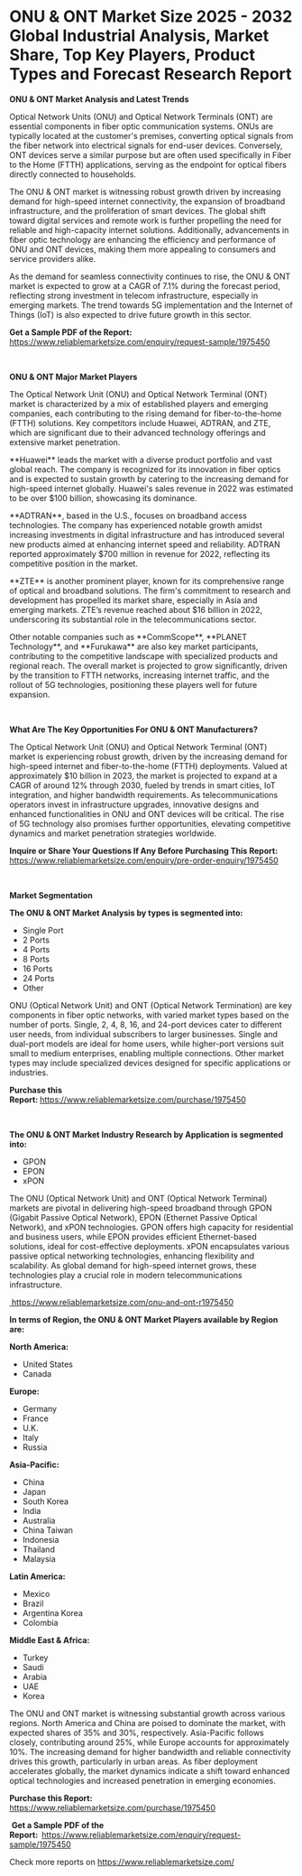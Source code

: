 <p><h1>ONU & ONT Market Size 2025 - 2032 Global Industrial Analysis, Market Share, Top Key Players, Product Types and Forecast Research Report</h1></p><p><strong>ONU & ONT Market Analysis and Latest Trends</strong></p>
<p><p>Optical Network Units (ONU) and Optical Network Terminals (ONT) are essential components in fiber optic communication systems. ONUs are typically located at the customer's premises, converting optical signals from the fiber network into electrical signals for end-user devices. Conversely, ONT devices serve a similar purpose but are often used specifically in Fiber to the Home (FTTH) applications, serving as the endpoint for optical fibers directly connected to households.</p><p>The ONU & ONT market is witnessing robust growth driven by increasing demand for high-speed internet connectivity, the expansion of broadband infrastructure, and the proliferation of smart devices. The global shift toward digital services and remote work is further propelling the need for reliable and high-capacity internet solutions. Additionally, advancements in fiber optic technology are enhancing the efficiency and performance of ONU and ONT devices, making them more appealing to consumers and service providers alike.</p><p>As the demand for seamless connectivity continues to rise, the ONU & ONT market is expected to grow at a CAGR of 7.1% during the forecast period, reflecting strong investment in telecom infrastructure, especially in emerging markets. The trend towards 5G implementation and the Internet of Things (IoT) is also expected to drive future growth in this sector.</p></p>
<p><strong>Get a Sample PDF of the Report:&nbsp;</strong> <a href="https://www.reliablemarketsize.com/enquiry/request-sample/1975450?utm_campaign=2321&utm_medium=2&utm_source=Github&utm_content=ia&utm_term=15022025&utm_id=onu-ont">https://www.reliablemarketsize.com/enquiry/request-sample/1975450</a></p>
<p>&nbsp;</p>
<p><strong>ONU & ONT Major Market Players</strong></p>
<p><p>The Optical Network Unit (ONU) and Optical Network Terminal (ONT) market is characterized by a mix of established players and emerging companies, each contributing to the rising demand for fiber-to-the-home (FTTH) solutions. Key competitors include Huawei, ADTRAN, and ZTE, which are significant due to their advanced technology offerings and extensive market penetration.</p><p>**Huawei** leads the market with a diverse product portfolio and vast global reach. The company is recognized for its innovation in fiber optics and is expected to sustain growth by catering to the increasing demand for high-speed internet globally. Huawei's sales revenue in 2022 was estimated to be over $100 billion, showcasing its dominance.</p><p>**ADTRAN**, based in the U.S., focuses on broadband access technologies. The company has experienced notable growth amidst increasing investments in digital infrastructure and has introduced several new products aimed at enhancing internet speed and reliability. ADTRAN reported approximately $700 million in revenue for 2022, reflecting its competitive position in the market.</p><p>**ZTE** is another prominent player, known for its comprehensive range of optical and broadband solutions. The firm's commitment to research and development has propelled its market share, especially in Asia and emerging markets. ZTE’s revenue reached about $16 billion in 2022, underscoring its substantial role in the telecommunications sector.</p><p>Other notable companies such as **CommScope**, **PLANET Technology**, and **Furukawa** are also key market participants, contributing to the competitive landscape with specialized products and regional reach. The overall market is projected to grow significantly, driven by the transition to FTTH networks, increasing internet traffic, and the rollout of 5G technologies, positioning these players well for future expansion.</p></p>
<p>&nbsp;</p>
<p><strong>What Are The Key Opportunities For ONU & ONT Manufacturers?</strong></p>
<p><p>The Optical Network Unit (ONU) and Optical Network Terminal (ONT) market is experiencing robust growth, driven by the increasing demand for high-speed internet and fiber-to-the-home (FTTH) deployments. Valued at approximately $10 billion in 2023, the market is projected to expand at a CAGR of around 12% through 2030, fueled by trends in smart cities, IoT integration, and higher bandwidth requirements. As telecommunications operators invest in infrastructure upgrades, innovative designs and enhanced functionalities in ONU and ONT devices will be critical. The rise of 5G technology also promises further opportunities, elevating competitive dynamics and market penetration strategies worldwide.</p></p>
<p><strong>Inquire or Share Your Questions If Any Before Purchasing This Report:</strong> <a href="https://www.reliablemarketsize.com/enquiry/pre-order-enquiry/1975450?utm_campaign=2321&utm_medium=2&utm_source=Github&utm_content=ia&utm_term=15022025&utm_id=onu-ont">https://www.reliablemarketsize.com/enquiry/pre-order-enquiry/1975450</a></p>
<p>&nbsp;</p>
<p><strong>Market Segmentation</strong></p>
<p><strong>The ONU & ONT Market Analysis by types is segmented into:</strong></p>
<p><ul><li>Single Port</li><li>2 Ports</li><li>4 Ports</li><li>8 Ports</li><li>16 Ports</li><li>24 Ports</li><li>Other</li></ul></p>
<p><p>ONU (Optical Network Unit) and ONT (Optical Network Termination) are key components in fiber optic networks, with varied market types based on the number of ports. Single, 2, 4, 8, 16, and 24-port devices cater to different user needs, from individual subscribers to larger businesses. Single and dual-port models are ideal for home users, while higher-port versions suit small to medium enterprises, enabling multiple connections. Other market types may include specialized devices designed for specific applications or industries.</p></p>
<p><strong>Purchase this Report:&nbsp;</strong><a href="https://www.reliablemarketsize.com/purchase/1975450?utm_campaign=2321&utm_medium=2&utm_source=Github&utm_content=ia&utm_term=15022025&utm_id=onu-ont">https://www.reliablemarketsize.com/purchase/1975450</a></p>
<p>&nbsp;</p>
<p><strong>The ONU & ONT Market Industry Research by Application is segmented into:</strong></p>
<p><ul><li>GPON</li><li>EPON</li><li>xPON</li></ul></p>
<p><p>The ONU (Optical Network Unit) and ONT (Optical Network Terminal) markets are pivotal in delivering high-speed broadband through GPON (Gigabit Passive Optical Network), EPON (Ethernet Passive Optical Network), and xPON technologies. GPON offers high capacity for residential and business users, while EPON provides efficient Ethernet-based solutions, ideal for cost-effective deployments. xPON encapsulates various passive optical networking technologies, enhancing flexibility and scalability. As global demand for high-speed internet grows, these technologies play a crucial role in modern telecommunications infrastructure.</p></p>
<p><a href="https://www.reliablemarketsize.com/onu-and-ont-r1975450?utm_campaign=2321&utm_medium=2&utm_source=Github&utm_content=ia&utm_term=15022025&utm_id=onu-ont">&nbsp;https://www.reliablemarketsize.com/onu-and-ont-r1975450</a></p>
<p><strong>In terms of Region, the ONU & ONT Market Players available by Region are:</strong></p>
<p>
    <p> <strong> North America: </strong>
        <ul>
            <li>United States</li>
            <li>Canada</li>
        </ul>
        </p> 
    <p> <strong> Europe: </strong>
        <ul>
            <li>Germany</li>
            <li>France</li>
            <li>U.K.</li>
            <li>Italy</li>
            <li>Russia</li>
        </ul>
        </p> 
    <p> <strong> Asia-Pacific: </strong>
        <ul>
            <li>China</li>
            <li>Japan</li>
            <li>South Korea</li>
            <li>India</li>
            <li>Australia</li>
            <li>China Taiwan</li>
            <li>Indonesia</li>
            <li>Thailand</li>
            <li>Malaysia</li>
        </ul>
        </p> 
    <p> <strong> Latin America: </strong>
        <ul>
            <li>Mexico</li>
            <li>Brazil</li>
            <li>Argentina Korea</li>
            <li>Colombia</li>
        </ul>
        </p> 
    <p> <strong> Middle East & Africa: </strong>
        <ul>
            <li>Turkey</li>
            <li>Saudi</li>
            <li>Arabia</li>
            <li>UAE</li>
            <li>Korea</li>
        </ul>
    </p>
    </p>
<p><p>The ONU and ONT market is witnessing substantial growth across various regions. North America and China are poised to dominate the market, with expected shares of 35% and 30%, respectively. Asia-Pacific follows closely, contributing around 25%, while Europe accounts for approximately 10%. The increasing demand for higher bandwidth and reliable connectivity drives this growth, particularly in urban areas. As fiber deployment accelerates globally, the market dynamics indicate a shift toward enhanced optical technologies and increased penetration in emerging economies.</p></p>
<p><strong>Purchase this Report: </strong><a href="https://www.reliablemarketsize.com/purchase/1975450?utm_campaign=2321&utm_medium=2&utm_source=Github&utm_content=ia&utm_term=15022025&utm_id=onu-ont">https://www.reliablemarketsize.com/purchase/1975450</a></p>
<p>&nbsp;<strong>Get a Sample PDF of the Report:&nbsp;&nbsp;</strong><a href="https://www.reliablemarketsize.com/enquiry/request-sample/1975450?utm_campaign=2321&utm_medium=2&utm_source=Github&utm_content=ia&utm_term=15022025&utm_id=onu-ont">https://www.reliablemarketsize.com/enquiry/request-sample/1975450</a></p>
<p><strong></strong></p>
<p>Check more reports on <a href="https://www.reliablemarketsize.com/?utm_campaign=2321&utm_medium=2&utm_source=Github&utm_content=ia&utm_term=15022025&utm_id=onu-ont">https://www.reliablemarketsize.com/</a></p>